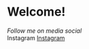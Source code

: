 # Welcome!  

*Follow me on media social*  
Instagram [Instagram](https://www.instagram.com/ekaawahhyuu/)  
